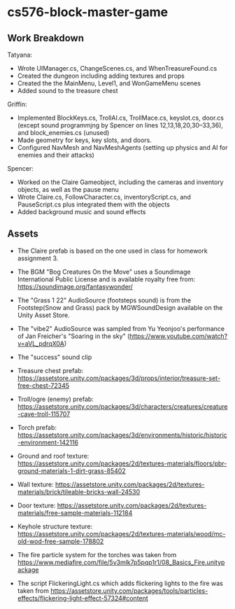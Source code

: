 # cs576-block-master-game

## Work Breakdown
Tatyana:
* Wrote UIManager.cs, ChangeScenes.cs, and WhenTreasureFound.cs
* Created the dungeon including adding textures and props
* Created the the MainMenu, Level1, and WonGameMenu scenes
* Added sound to the treasure chest

Griffin:
* Implemented BlockKeys.cs, TrollAI.cs, TrollMace.cs, keyslot.cs, door.cs (except sound programmjng by Spencer on lines 12,13,18,20,30–33,36), and block_enemies.cs (unused)
* Made geometry for keys, key slots, and doors.  
* Configured NavMesh and NavMeshAgents (setting up physics and AI for enemies and their attacks)

Spencer:
* Worked on the Claire Gameobject, including the cameras and inventory objects, as well as the pause menu
* Wrote Claire.cs, FollowCharacter.cs, inventoryScript.cs, and PauseScript.cs plus integrated them with the objects 
* Added background music and sound effects



## Assets
* The Claire prefab is based on the one used in class for homework assignment 3.

* The BGM "Bog Creatures On the Move" uses a Soundimage International Public License and is available royalty free from: https://soundimage.org/fantasywonder/
* The "Grass 1 22" AudioSource (footsteps sound) is from the Footstep(Snow and Grass) pack by MGWSoundDesign available on the Unity Asset Store.
* The "vibe2" AudioSource was sampled from Yu Yeonjoo's performance of Jan Freicher's "Soaring in the sky" (https://www.youtube.com/watch?v=aVL_pdrqX0A)
* The "success" sound clip 

* Treasure chest prefab: https://assetstore.unity.com/packages/3d/props/interior/treasure-set-free-chest-72345
* Troll/ogre (enemy) prefab: https://assetstore.unity.com/packages/3d/characters/creatures/creature-cave-troll-115707
* Torch prefab: https://assetstore.unity.com/packages/3d/environments/historic/historic-environment-142116
* Ground and roof texture: https://assetstore.unity.com/packages/2d/textures-materials/floors/pbr-ground-materials-1-dirt-grass-85402
* Wall texture: https://assetstore.unity.com/packages/2d/textures-materials/brick/tileable-bricks-wall-24530
* Door texture: https://assetstore.unity.com/packages/2d/textures-materials/free-sample-materials-112184
* Keyhole structure texture: https://assetstore.unity.com/packages/2d/textures-materials/wood/mc-old-wod-free-sample-178802

* The fire particle system for the torches was taken from https://www.mediafire.com/file/5v3mlk7p5pqp1r1/08_Basics_Fire.unitypackage
* The script FlickeringLight.cs which adds flickering lights to the fire was taken from https://assetstore.unity.com/packages/tools/particles-effects/flickering-light-effect-57324#content
